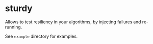 # sturdy

Allows to test resiliency in your algorithms, by injecting failures and re-running.

See `example` directory for examples.


